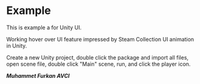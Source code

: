 # Example

This is example a for Unity UI.

Working hover over UI feature impressed by Steam Collection UI animation in Unity.


Create a new Unity project, double click the package and import all files, open scene file, double click "Main" scene, run, and click the player icon.


***Muhammet Furkan AVCI***
